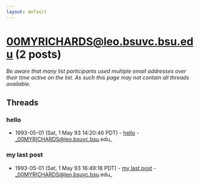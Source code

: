 ```yaml
---
layout: default
---
```


# 00MYRICHARDS@leo.bsuvc.bsu.edu (2 posts)

_Be aware that many list participants used multiple email addresses over their time active on the list. As such this page may not contain all threads available._

## Threads

### hello
+ 1993-05-01 (Sat, 1 May 93 14:20:46 PDT) - [hello](/archive/1993/05/1b6d2f9e19cec046cd54ae898e0a84def71ea07ad8fe750d1c88c30d66d1f36e) - _00MYRICHARDS@leo.bsuvc.bsu.edu_

### my last post
+ 1993-05-01 (Sat, 1 May 93 16:49:18 PDT) - [my last post](/archive/1993/05/cf3b5a62017c3bf117ec4a240ab9701f824732b219562c0a31eb707c48bdfb0f) - _00MYRICHARDS@leo.bsuvc.bsu.edu_

